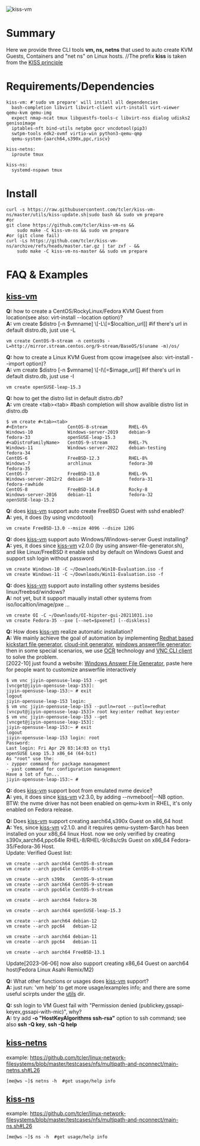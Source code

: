 ![kiss-vm](https://raw.githubusercontent.com/tcler/kiss-vm-ns/master/Images/kiss-vm.gif)

# Summary
Here we provide three CLI tools **vm, ns, netns** that used to auto create KVM Guests, Containers and "net ns" on Linux hosts. 
//The prefix **kiss** is taken from the [KISS principle](https://en.wikipedia.org/wiki/KISS_principle)

# Requirements/Dependencies
```
kiss-vm: #'sudo vm prepare' will install all dependencies
  bash-completion libvirt libvirt-client virt-install virt-viewer qemu-kvm qemu-img
  expect nmap-ncat tmux libguestfs-tools-c libvirt-nss dialog udisks2 genisoimage
  iptables-nft bind-utils netpbm gocr vncdotool(pip3)
  swtpm-tools edk2-ovmf virtio-win python3-qemu-qmp
  qemu-system-{aarch64,s390x,ppc,riscv}

kiss-netns:
  iproute tmux

kiss-ns:
  systemd-nspawn tmux
```

# Install
```
curl -s https://raw.githubusercontent.com/tcler/kiss-vm-ns/master/utils/kiss-update.sh|sudo bash && sudo vm prepare
#or
git clone https://github.com/tcler/kiss-vm-ns &&
    sudo make -C kiss-vm-ns && sudo vm prepare
#or (git clone fail)
curl -Ls https://github.com/tcler/kiss-vm-ns/archive/refs/heads/master.tar.gz | tar zxf - &&
    sudo make -C kiss-vm-ns-master && sudo vm prepare
```

# FAQ & Examples
## [kiss-vm](https://github.com/tcler/kiss-vm-ns/blob/master/kiss-vm)

**Q:** how to create a CentOS/RockyLinux/Fedora KVM Guest from location(see also: virt-install --location option)?  
**A:** vm create $distro \[-n $vmname] \[-L\[=$localtion_url]]  #if there's url in default distro.db, just use -L
```
vm create CentOS-9-stream -n centos9s -L=http://mirror.stream.centos.org/9-stream/BaseOS/$(uname -m)/os/
```

**Q:** how to create a Linux KVM Guest from qcow image(see also: virt-install --import option)?  
**A:** vm create $distro \[-n $vmname] \[-I\[=$image_url]]  #if there's url in default distro.db, just use -I
```
vm create openSUSE-leap-15.3
```

**Q:** how to get the distro list in default distro.db?  
**A:** vm create \<tab>\<tab>  #bash completion will show avalible distro list in distro.db
```
$ vm create #<tab><tab>
#<Enter>               CentOS-8-stream        RHEL-6%                Windows-10             Windows-server-2019    debian-9               fedora-33              openSUSE-leap-15.3
#<aDistroFamilyName>   CentOS-9-stream        RHEL-7%                Windows-11             Windows-server-2022    debian-testing         fedora-34              
CentOS-6               FreeBSD-12.3           RHEL-8%                Windows-7              archlinux              fedora-30              fedora-35              
CentOS-7               FreeBSD-13.0           RHEL-9%                Windows-server-2012r2  debian-10              fedora-31              fedora-rawhide         
CentOS-8               FreeBSD-14.0           Rocky-8                Windows-server-2016    debian-11              fedora-32              openSUSE-leap-15.2
```

**Q:** does [kiss-vm](https://github.com/tcler/kiss-vm-ns/blob/master/kiss-vm) support auto create FreeBSD Guest with sshd enabled?  
**A:** yes, it does (by using vncdotool)
```
vm create FreeBSD-13.0 --msize 4096 --dsize 120G 
```

**Q:** does [kiss-vm](https://github.com/tcler/kiss-vm-ns/blob/master/kiss-vm) support auto Windows/Windows-server Guest installing?  
**A:** yes, it does since [kiss-vm](https://github.com/tcler/kiss-vm-ns/blob/master/kiss-vm) v2.0.0 (by using answer-file-generator.sh), and like Linux/FreeBSD it enable sshd by default on Windows Guest and support ssh login without password
```
vm create Windows-10 -C ~/Downloads/Win10-Evaluation.iso -f
vm create Windows-11 -C ~/Downloads/Win11-Evaluation.iso -f
```

**Q:** does [kiss-vm](https://github.com/tcler/kiss-vm-ns/blob/master/kiss-vm) support auto installing other systems besides linux/freebsd/windows?  
**A:** not yet, but it support maually install other systems from iso/localtion/image/pxe ...
```
vm create OI -C ~/Downloads/OI-hipster-gui-20211031.iso
vm create Fedora-35 --pxe [--net=$pxenet] [--diskless]
```

**Q:** How does [kiss-vm](https://github.com/tcler/kiss-vm-ns/blob/master/kiss-vm) realize automatic installation?  
**A:** We mainly achieve the goal of automation by implementing [Redhat based kickstart file generator](https://github.com/tcler/kiss-vm-ns/blob/master/utils/ks-generator.sh), [cloud-init generator](https://github.com/tcler/kiss-vm-ns/blob/master/utils/cloud-init-iso-gen.sh), [windows answerfile generator](https://github.com/tcler/kiss-vm-ns/blob/master/utils/answer-file-generator.sh); then in some special scenarios, we use [OCR](https://en.wikipedia.org/wiki/Optical_character_recognition) technology and [VNC CLI client](https://github.com/sibson/vncdotool) to solve the problem.  
\[2022-10] just found a website: [Windows Answer File Generator](https://www.windowsafg.com/win10x86_x64_uefi.html), paste here for people want to customize answerfile interactively
```
$ vm vnc jiyin-opensuse-leap-153 --get
[vncget@jiyin-opensuse-leap-153]:
jiyin-opensuse-leap-153:~ # exit
logout
jiyin-opensuse-leap-153 login: _
$ vm vnc jiyin-opensuse-leap-153 --putln=root --putln=redhat
[vncput@jiyin-opensuse-leap-153]> root key:enter redhat key:enter
$ vm vnc jiyin-opensuse-leap-153 --get
[vncget@jiyin-opensuse-leap-153]:
jiyin-opensuse-leap-153:~ # exit
logout
jiyin-opensuse-leap-153 login: root
Password:
Last login: Fri Apr 29 03:14:03 on tty1
openSUSE Leap 15.3 x86_64 (64-bit)
As "root" use the:
- zypper command for package management
- yast command for configuration management
Have a lot of fun...
jiyin-opensuse-leap-153:~ #
```

**Q:** does [kiss-vm](https://github.com/tcler/kiss-vm-ns/blob/master/kiss-vm) support boot from emulated nvme device?  
**A:** yes, it does since [kiss-vm](https://github.com/tcler/kiss-vm-ns/blob/master/kiss-vm) v2.3.0, by adding --nvmeboot|--NB option.  
BTW: the nvme driver has not been enabled on qemu-kvm in RHEL, it's only enabled on Fedora release.


**Q:** Does [kiss-vm](https://github.com/tcler/kiss-vm-ns/blob/master/kiss-vm) support creating aarch64,s390x Guest on x86_64 host  
**A:** Yes, since [kiss-vm](https://github.com/tcler/kiss-vm-ns/blob/master/kiss-vm) v2.1.0. and it requires qemu-system-$arch has been installed on your x86_64 linux Host.
now we only verified by creating s390x,aarch64,ppc64le RHEL-8/RHEL-9/c8s/c9s Guest on x86_64 Fedora-35/Fedora-36 Host.  
Update: Verified Guest list:
```
vm create --arch aarch64 CentOS-8-stream
vm create --arch ppc64le CentOS-8-stream

vm create --arch s390x   CentOS-9-stream
vm create --arch aarch64 CentOS-9-stream
vm create --arch ppc64le CentOS-9-stream

vm create --arch aarch64 fedora-36

vm create --arch aarch64 openSUSE-leap-15.3

vm create --arch aarch64 debian-12
vm create --arch ppc64   debian-12

vm create --arch aarch64 debian-11
vm create --arch ppc64   debian-11

vm create --arch aarch64 FreeBSD-13.1
```

Update\[2023-06-06] now also support creating x86_64 Guest on aarch64 host(Fedora Linux Asahi Remix/M2)

**Q:** What other functions or usages does [kiss-vm](https://github.com/tcler/kiss-vm-ns/blob/master/kiss-vm) support?  
**A:** just run: 'vm help' to get more usage/examples info; and there are some useful scirpts under the [utils](https://github.com/tcler/kiss-vm-ns/tree/master/utils) dir.

**Q:** ssh login to VM Guest fail with "Permission denied (publickey,gssapi-keyex,gssapi-with-mic)", why?  
**A:** try add **-o "HostKeyAlgorithms ssh-rsa"** option to ssh command; see also **ssh -Q key**, **ssh -Q help**

## [kiss-netns](https://github.com/tcler/kiss-vm-ns/blob/master/kiss-netns)
example: https://github.com/tcler/linux-network-filesystems/blob/master/testcases/nfs/multipath-and-nconnect/main-netns.sh#L26  
```
[me@ws ~]$ netns -h  #get usage/help info
```


## [kiss-ns](https://github.com/tcler/kiss-vm-ns/blob/master/kiss-ns)
example: https://github.com/tcler/linux-network-filesystems/blob/master/testcases/nfs/multipath-and-nconnect/main-ns.sh#L26  
```
[me@ws ~]$ ns -h  #get usage/help info
```
